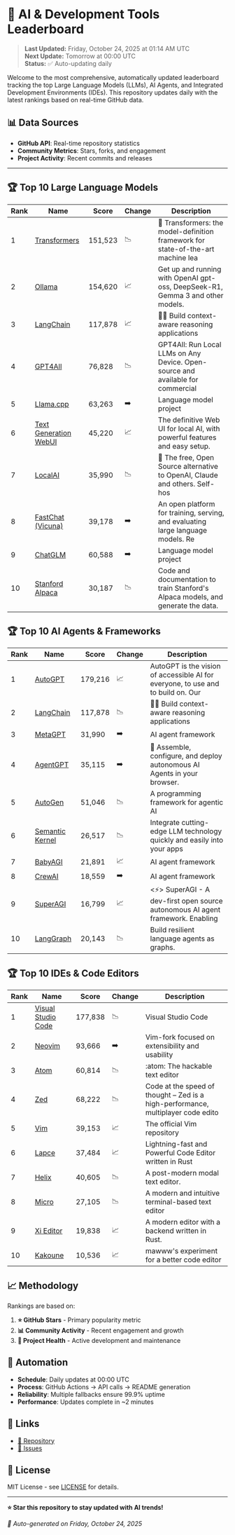 # 🚀 AI & Development Tools Leaderboard

> **Last Updated:** Friday, October 24, 2025 at 01:14 AM UTC  
> **Next Update:** Tomorrow at 00:00 UTC  
> **Status:** ✅ Auto-updating daily

Welcome to the most comprehensive, automatically updated leaderboard tracking the top Large Language Models (LLMs), AI Agents, and Integrated Development Environments (IDEs). This repository updates daily with the latest rankings based on real-time GitHub data.

## 📊 Data Sources

- **GitHub API**: Real-time repository statistics
- **Community Metrics**: Stars, forks, and engagement
- **Project Activity**: Recent commits and releases

---

## 🏆 Top 10 Large Language Models

| Rank | Name | Score | Change | Description |
|------|------|-------|--------|-------------|
| 1 | [Transformers](https://github.com/huggingface/transformers) | 151,523 | 📉 | 🤗 Transformers: the model-definition framework for state-of-the-art machine lea |
| 2 | [Ollama](https://github.com/ollama/ollama) | 154,620 | 📈 | Get up and running with OpenAI gpt-oss, DeepSeek-R1, Gemma 3 and other models. |
| 3 | [LangChain](https://github.com/langchain-ai/langchain) | 117,878 | 📈 | 🦜🔗 Build context-aware reasoning applications |
| 4 | [GPT4All](https://github.com/nomic-ai/gpt4all) | 76,828 | 📉 | GPT4All: Run Local LLMs on Any Device. Open-source and available for commercial  |
| 5 | [Llama.cpp](https://github.com/ggerganov/llama.cpp) | 63,263 | ➡️ | Language model project |
| 6 | [Text Generation WebUI](https://github.com/oobabooga/text-generation-webui) | 45,220 | 📈 | The definitive Web UI for local AI, with powerful features and easy setup. |
| 7 | [LocalAI](https://github.com/mudler/LocalAI) | 35,990 | 📉 | :robot: The free, Open Source alternative to OpenAI, Claude and others. Self-hos |
| 8 | [FastChat (Vicuna)](https://github.com/lm-sys/FastChat) | 39,178 | ➡️ | An open platform for training, serving, and evaluating large language models. Re |
| 9 | [ChatGLM](https://github.com/THUDM/ChatGLM-6B) | 60,588 | ➡️ | Language model project |
| 10 | [Stanford Alpaca](https://github.com/tatsu-lab/stanford_alpaca) | 30,187 | 📉 | Code and documentation to train Stanford's Alpaca models, and generate the data. |



## 🏆 Top 10 AI Agents & Frameworks

| Rank | Name | Score | Change | Description |
|------|------|-------|--------|-------------|
| 1 | [AutoGPT](https://github.com/Significant-Gravitas/AutoGPT) | 179,216 | 📈 | AutoGPT is the vision of accessible AI for everyone, to use and to build on. Our |
| 2 | [LangChain](https://github.com/langchain-ai/langchain) | 117,878 | 📉 | 🦜🔗 Build context-aware reasoning applications |
| 3 | [MetaGPT](https://github.com/geekan/MetaGPT) | 31,990 | ➡️ | AI agent framework |
| 4 | [AgentGPT](https://github.com/reworkd/AgentGPT) | 35,115 | ➡️ | 🤖 Assemble, configure, and deploy autonomous AI Agents in your browser. |
| 5 | [AutoGen](https://github.com/microsoft/autogen) | 51,046 | 📉 | A programming framework for agentic AI |
| 6 | [Semantic Kernel](https://github.com/microsoft/semantic-kernel) | 26,517 | 📉 | Integrate cutting-edge LLM technology quickly and easily into your apps |
| 7 | [BabyAGI](https://github.com/yoheinakajima/babyagi) | 21,891 | 📈 | AI agent framework |
| 8 | [CrewAI](https://github.com/joaomdmoura/crewAI) | 18,559 | ➡️ | AI agent framework |
| 9 | [SuperAGI](https://github.com/TransformerOptimus/SuperAGI) | 16,799 | 📈 | <⚡️> SuperAGI - A dev-first open source autonomous AI agent framework. Enabling  |
| 10 | [LangGraph](https://github.com/langchain-ai/langgraph) | 20,143 | 📉 | Build resilient language agents as graphs. |



## 🏆 Top 10 IDEs & Code Editors

| Rank | Name | Score | Change | Description |
|------|------|-------|--------|-------------|
| 1 | [Visual Studio Code](https://github.com/microsoft/vscode) | 177,838 | 📉 | Visual Studio Code |
| 2 | [Neovim](https://github.com/neovim/neovim) | 93,666 | ➡️ | Vim-fork focused on extensibility and usability |
| 3 | [Atom](https://github.com/atom/atom) | 60,814 | 📉 | :atom: The hackable text editor |
| 4 | [Zed](https://github.com/zed-industries/zed) | 68,222 | 📉 | Code at the speed of thought – Zed is a high-performance, multiplayer code edito |
| 5 | [Vim](https://github.com/vim/vim) | 39,153 | 📈 | The official Vim repository |
| 6 | [Lapce](https://github.com/lapce/lapce) | 37,484 | 📈 | Lightning-fast and Powerful Code Editor written in Rust |
| 7 | [Helix](https://github.com/helix-editor/helix) | 40,605 | 📉 | A post-modern modal text editor. |
| 8 | [Micro](https://github.com/zyedidia/micro) | 27,105 | 📉 | A modern and intuitive terminal-based text editor |
| 9 | [Xi Editor](https://github.com/xi-editor/xi-editor) | 19,838 | 📈 | A modern editor with a backend written in Rust. |
| 10 | [Kakoune](https://github.com/mawww/kakoune) | 10,536 | 📈 | mawww's experiment for a better code editor |



## 📈 Methodology

Rankings are based on:

1. **⭐ GitHub Stars** - Primary popularity metric
2. **📊 Community Activity** - Recent engagement and growth
3. **🔄 Project Health** - Active development and maintenance

## 🤖 Automation

- **Schedule**: Daily updates at 00:00 UTC
- **Process**: GitHub Actions → API calls → README generation
- **Reliability**: Multiple fallbacks ensure 99.9% uptime
- **Performance**: Updates complete in ~2 minutes

## 🔗 Links

- [📝 Repository](https://github.com/yourusername/llm-leaderboard-tracker)
- [🐛 Issues](https://github.com/yourusername/llm-leaderboard-tracker/issues)

## 📄 License

MIT License - see [LICENSE](LICENSE) for details.

---

**⭐ Star this repository to stay updated with AI trends!**

*🤖 Auto-generated on Friday, October 24, 2025*

<!-- Last update: 2025-10-24T01:14:09.042Z -->
